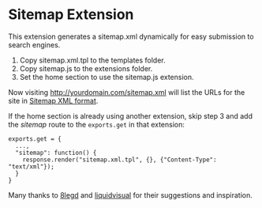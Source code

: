 Sitemap Extension
=================

This extension generates a sitemap.xml dynamically for easy submission to search engines.

1. Copy sitemap.xml.tpl to the templates folder.
2. Copy sitemap.js to the extensions folder.
3. Set the home section to use the sitemap.js extension.

Now visiting http://yourdomain.com/sitemap.xml will list the URLs for the site in [Sitemap XML format](http://http://www.sitemaps.org/).

If the home section is already using another extension, skip step 3 and add the *sitemap* route to the `exports.get` in that extension:

    exports.get = {
      ...,
      "sitemap": function() {
        response.render("sitemap.xml.tpl", {}, {"Content-Type": "text/xml"});
      }
    }


Many thanks to [8legd](https://github.com/8legd/webpop) and [liquidvisual](http://www.liquidvisual.com/) for their suggestions and inspiration.